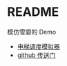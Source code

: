 # README

模仿雪碧的 Demo

- [电梯调度模拟器](https://ewind.us/2017/rx-elevator-demo/)
- [github 传送门](https://github.com/doodlewind/rx-elevator-demo)

